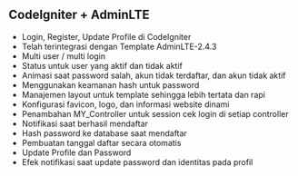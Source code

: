 ## CodeIgniter + AdminLTE

- Login, Register, Update Profile di CodeIgniter
- Telah terintegrasi dengan Template AdminLTE-2.4.3
- Multi user / multi login
- Status untuk user yang aktif dan tidak aktif
- Animasi saat password salah, akun tidak terdaftar, dan akun tidak aktif
- Menggunakan keamanan hash untuk password
- Manajemen layout untuk template sehingga lebih tertata dan rapi
- Konfigurasi favicon, logo, dan informasi website dinami
- Penambahan MY_Controller untuk session cek login di setiap controller
- Notifikasi saat berhasil mendaftar
- Hash password ke database saat mendaftar
- Pembuatan tanggal daftar secara otomatis
- Update Profile dan Password
- Efek notifikasi saat update password dan identitas pada profil

